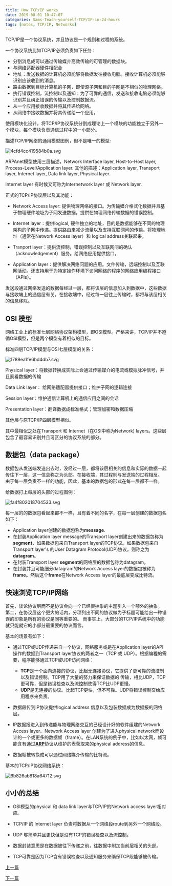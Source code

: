 ```yaml
---
title: How TCP/IP works
date: 2019-08-01 10:47:07
categories: Sams-Teach-yourself-TCP/IP-in-24-hours
tags: [notes, TCP/IP, Networks]
---
```


TCP/IP是一个协议系统，并且协议是一个规则和过程的系统。

一个协议系统比如TCP/IP必须负责如下任务：

- 分割消息成可以通过传输媒介高效传输的可管理的数据块。
- 与网络适配器硬件相配合
- 地址：发送数据的计算机必须能够将数据发往接收电脑。接收计算机必须能够识别应该收到的消息。
- 路由数据到目标计算机的子网，即使源子网和目的子网是不相似的物理网络。
- 执行错误控制，流控制以及通知：为了可靠的通信，发送和接收电脑必须能够识别并且纠正错误的传输以及控制数据流。
- 从一个应用接收数据并将其传递给网络。
- 从网络中接收数据并将其传递给一个应用。

使用模块化设计，将TCP/IP协议系统分割成理论上一个模块的功能独立于另外一个模块，每个模块负责通信过程中的一小部分。

描述TCP/IP网络的通用模型图例，但不是唯一的模型:

![4cfd4cc419584b0a.svg](https://i.quantuminit.com/4cfd4cc419584b0a.svg)

ARPAnet模型使用三层描述，Network Interface layer, Host-to-Host layer, Process-Level/Application layer.
其他的描述：Application layer, Transport layer, Internet layer, Data link layer, Physical layer.

Internet layer 有时候又可称为Internetwork layer 或 Network layer.

正式的TCP/IP协议层以及其功能：

- Network Access layer: 提供物理网络的接口。为传输媒介格式化数据并且基于物理硬件地址为子网发送数据。提供在物理网络传输数据的错误控制。

- Internet layer：提供logical, 硬件独立的地址，目的是数据能够在不同的物理架构的子网中传递。提供路由来减少流量以及支持互联网间的传输。将物理地址（通常在Network Access layer）和 logical address关联起来。

- Tranport layer：提供流控制，错误控制以及互联网间的确认（acknowledgement）服务。给网络应用提供接口。

- Application layer：提供解决网络问题的应用。文件传输，远端控制以及互联网活动。还支持用于为特定操作环境下访问网络的程序的网络应用编程接口（APIs）。

发送段通过网络发送的数据每经过一层，都将该层的信息加入到数据中，这些数据与接收端上的通信层有关。在接收端中，经过每一层往上传输时，都将与该层相关的信息移除。

## OSI 模型

网络工业上的标准七层网络协议架构模型，即OSI模型。严格来讲，TCP/IP并不遵循OSI模型，但是两个模型有着相似的目标。

标准四层TCP/IP模型与OSI七层模型的关系：

![1789ea1fe6bd4db7.svg](https://i.quantuminit.com/1789ea1fe6bd4db7.svg)

Physical layer：将数据转换成实际上会通过传输媒介的电流或模拟脉冲信号，并且察看数据的传输

Data Link layer： 给网络适配器提供接口；维护子网的逻辑连接

Session layer：维护通信计算机上的通信应用之间的会话

Presentation layer：翻译数据成标准格式；管理加密和数据压缩

其他层与原TCP/IP四层模型相似。

其中最相似之处在Transport 和 Internet（在OSI中称为Network) layers。这些层包含了最容易识别并且可区分的协议系统的部分。

## 数据包（data package）

数据包从发送端发送出去时，没经过一层，都将该层相关的信息和实际的数据一起传往下一层，这一信息称之为头部。在接收端，其过程则与发送端的过程相反。
由于每一层负责不一样的功能，因此，基本的数据包的形式在每一层都不一样。

给数据打上每层的头部的过程图例：

![fa4f802018704533.svg](https://i.quantuminit.com/fa4f802018704533.svg)

每一层的的数据包看起来都不一样，且有着不同的名字，在每一层创建的数据包名如下：

- Application layer创建的数据包称为**message**.
- 在封装Application layer message的Transport layer创建出来的数据包称为**segment**，如果数据包来自Transport layer的TCP协议。如果数据包来自Transport layer's 的User Datagram Protocol(UDP)协议，则称之为**datagram**。
- 在封装Transport layer **segment**的网络层的数据包称为datagram。
- 在封装并且可能细分datagram的Network Access layer的数据包被称为**frame**。然后这个**frame**在Network Access layer的最底层变成比特流。

## 快速浏览TCP/IP网络

首先，谈论协议层而不是协议会向一个已经很抽象的主题引入一个额外的抽象。
第二，在协议层这个更大的话内，分项列出不同的协议做为子标题可能给出一种错误的印象是所有的协议是同等重要的。
而事实上，大部分的TCP/IP系统中的功能就只能就它的小部分最重要的协议而言。

基本的场景有如下：

- 通过TCP或UDP传递来自一个协议，网络服务或是在Application layer的API操作的数据到Transport layer协议的两者之一（TCP 或 UDP）。根据编程的需要，程序能够通过TCP或UDP访问网络：

  - **TCP**是一个面向连接的协议，比起无连接协议，它提供了更可靠的流控制以及错误控制。TCP用了大量的努力来保证数据的
      传输，相比UDP，TCP更可靠，但是错误检查以及流控制使得TCP比UDP更慢。
  - **UDP**是无连接的协议。比起TCP更快，但不可靠。UDP将错误控制交给应用程序来负责。

- 数据段传到IP协议提供logical address 信息以及包装数据成为数据报的网络层。

- IP数据报进入到传递能与物理网络交互的已经设计好的软件组建的Network Access layer。Network Access layer 创建为了进入physical network而设计的一个或更多的数据帧（frame）。在LAN系统的例子中，比如以太网，帧可能含有通过[**ARP**](/What-is-TCP-IP/#Logical-addressing)协议从维护的表获取来的physical address的信息。

- 数据帧被转换成可以通过网络媒介传输的比特流。

基本的TCP/IP协议网络系统：

![6b826ab818a64712.svg](https://i.quantuminit.com/6b826ab818a64712.svg)

## 小小的总结

- OSI模型的physical 和 data link layer与TCP/IP的Network access layer相对应。

- TCP/IP 的 Internet layer 负责将数据从一个网络段route到另外一个网络段。

- UDP 够简单并且更快但是没有TCP的错误检查以及流控制。

- 数据封装意思是在数据被往下传递之前，往数据中附加当前层相关的头部。

- TCP可靠是因为TCP含有错误检查以及通知服务来确保TCP段能够被传输。

[上一篇](/What-is-TCP-IP)

[下一篇](/The-Network-Access-Layer)
